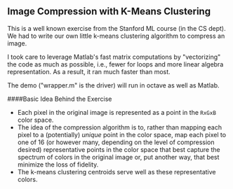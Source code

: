 ## Image Compression with K-Means Clustering

This is a well known exercise from the Stanford ML course (in the CS dept). We had to write our own little k-means clustering algorithm to compress an image. 

I took care to leverage Matlab's fast matrix computations by "vectorizing" the code as much as possible, i.e., fewer for loops and more linear algebra representation. As a result, it ran much faster than most.

The demo ("wrapper.m" is the driver) will run in octave as well as Matlab.

####Basic Idea Behind the Exercise

* Each pixel in the original image is represented as a point in the `RxGxB` color space. 
* The idea of the compression algorithm is to, rather than mapping each pixel to a (potentially) *unique* point in the color space, map each pixel to one of 16 (or however many, depending on the level of compression desired) representative points in the color space that best capture the spectrum of colors in the original image or, put another way, that best minimize the loss of fidelity. 
* The k-means clustering centroids serve well as these representative colors.

